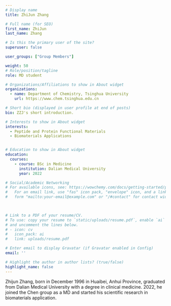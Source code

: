 ```yaml
---
# Display name
title: ZhiJun Zhang

# Full name (for SEO)
first_name: ZhiJun
last_name: Zhang

# Is this the primary user of the site?
superuser: false

user_groups: ["Group Members"]

weight: 50
# Role/position/tagline
role: MD student

# Organizations/Affiliations to show in About widget
organizations:
  - name: Department of Chemistry, Tsinghua University
    url: https://www.chem.tsinghua.edu.cn

# Short bio (displayed in user profile at end of posts)
bio: ZZJ's short introduction.

# Interests to show in About widget
interests:
  - Peptide and Protein Functional Materials
  - Biomaterials Applications


# Education to show in About widget
education:
  courses:
    - course: BSc in Medicine
      institution: Dalian Medical University
      year: 2022

# Social/Academic Networking
# For available icons, see: https://wowchemy.com/docs/getting-started/page-builder/#icons
#   For an email link, use "fas" icon pack, "envelope" icon, and a link in the
#   form "mailto:your-email@example.com" or "/#contact" for contact widget.

  

# Link to a PDF of your resume/CV.
# To use: copy your resume to `static/uploads/resume.pdf`, enable `ai` icons in `params.yaml`,
# and uncomment the lines below.
# - icon: cv
#   icon_pack: ai
#   link: uploads/resume.pdf

# Enter email to display Gravatar (if Gravatar enabled in Config)
email: ''

# Highlight the author in author lists? (true/false)
highlight_name: false
---
```

Zhijun Zhang, born in December 1996 in Huaibei, Anhui Province, graduated from Dalian Medical University with a degree in clinical medicine. 2022, he joined the Chen group as a MD and started his scientific research  in biomaterials application.


